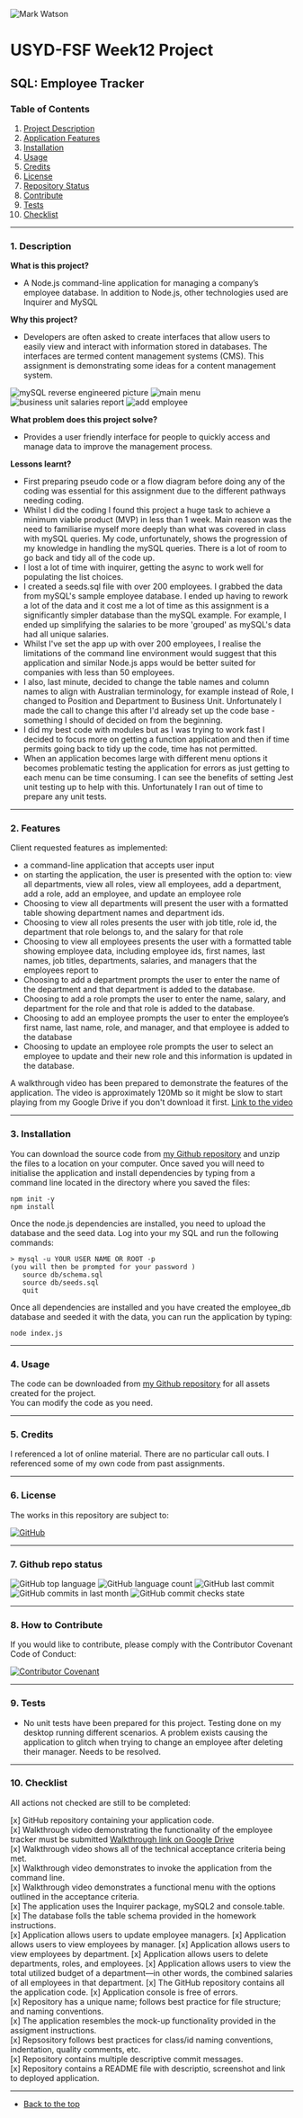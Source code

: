 ![Mark Watson](./img/banner_README.jpg)
# USYD-FSF Week12 Project
## SQL: Employee Tracker

### Table of Contents  
  
   1. [Project Description](#1-description)
   2. [Application Features](#2-features)
   3. [Installation](#3-installation)
   4. [Usage](#4-usage)
   5. [Credits](#5-credits)
   6. [License](#6-license)
   7. [Repository Status](#7-github-repo-status)
   8. [Contribute](#8-how-to-contribute)
   9. [Tests](#9-tests)
   10. [Checklist](#10-checklist)

---
### 1. Description  
**What is this project?**  
* A Node.js command-line application for managing a company’s employee database.  In addition to Node.js, other technologies used are Inquirer and MySQL

**Why this project?**  
* Developers are often asked to create interfaces that allow users to easily view and interact with information stored in databases. The interfaces are termed content management systems (CMS). This assignment is demonstrating some ideas for a content management system.

![mySQL reverse engineered picture](./img/mySQL_workbench_reverse_engineer.jpg) ![main menu](./img/Screenshot1.jpg)![business unit salaries report](./img/Screenshot2.jpg) ![add employee](./img/WorkingScreenshot.jpg)


**What problem does this project solve?**  
* Provides a user friendly interface for people to quickly access and manage data to improve the management process.

**Lessons learnt?**  
* First preparing pseudo code or a flow diagram before doing any of the coding was essential for this assignment due to the different pathways needing coding.
* Whilst I did the coding I found this project a huge task to achieve a minimum viable product (MVP) in less than 1 week.  Main reason was the need to familiarise myself more deeply than what was covered in class with mySQL queries.  My code, unfortunately, shows the progression of my knowledge in handling the mySQL queries.  There is a lot of room to go back and tidy all of the code up.
* I lost a lot of time with inquirer, getting the async to work well for populating the list choices.  
* I created a seeds.sql file with over 200 employees.  I grabbed the data from mySQL's sample employee database.  I ended up having to rework a lot of the data and it cost me a lot of time as this assignment is a significantly simpler database than the mySQL example.  For example, I ended up simplifying the salaries to be more 'grouped' as mySQL's data had all unique salaries.
* Whilst I've set the app up with over 200 employees, I realise the limitations of the command line environment would suggest that this application and similar Node.js apps would be better suited for companies with less than 50 employees.
* I also, last minute, decided to change the table names and column names to align with Australian terminology, for example instead of Role, I changed to Position and Department to Business Unit.  Unfortunately I made the call to change this after I'd already set up the code base - something I should of decided on from the beginning.
* I did my best code with modules but as I was trying to work fast I decided to focus more on getting a function application and then if time permits going back to tidy up the code, time has not permitted.
* When an application becomes large with different menu options it becomes problematic testing the application for errors as just getting to each menu can be time consuming.  I can see the benefits of setting Jest unit testing up to help with this.  Unfortunately I ran out of time to prepare any unit tests.

---
### 2. Features  
Client requested features as implemented:  
   - a command-line application that accepts user input
   - on starting the application, the user is presented with the option to: view all departments, view all roles, view all employees, add a department, add a role, add an employee, and update an employee role
   - Choosing to view all departments will present the user with a formatted table showing department names and department ids.
   - Choosing to view all roles presents the user with job title, role id, the department that role belongs to, and the salary for that role
   - Choosing to view all employees presents the user with a formatted table showing employee data, including employee ids, first names, last names, job titles, departments, salaries, and managers that the employees report to
   - Choosing to add a department prompts the user to enter the name of the department and that department is added to the database.
   - Choosing to add a role prompts the user to enter the name, salary, and department for the role and that role is added to the database.
   - Choosing to add an employee prompts the user to enter the employee’s first name, last name, role, and manager, and that employee is added to the database
   - Choosing to update an employee role prompts the user to select an employee to update and their new role and this information is updated in the database.

   A walkthrough video has been prepared to demonstrate the features of the application.  The video is approximately 120Mb so it might be slow to start playing from my Google Drive if you don't download it first.  [Link to the video](https://drive.google.com/file/d/1TnSf_zIK8_5QUskd96Fgak2P1SoN5xHX/view?usp=sharing)

---
### 3. Installation  
You can download the source code from [my Github repository](https://github.com/Mark33Mark/employee-cms) and unzip the files to a location on your computer.  Once saved you will need to initialise the application and install dependencies by typing from a command line located in the directory where you saved the files:

```
npm init -y
npm install
```
Once the node.js dependencies are installed, you need to upload the database and the seed data.  Log into your my SQL and run the following commands:

```
> mysql -u YOUR USER NAME OR ROOT -p
(you will then be prompted for your password )
   source db/schema.sql
   source db/seeds.sql
   quit
```
Once all dependencies are installed and you have created the employee_db database and seeded it with the data, you can run the application by typing:

```
node index.js
```
---

### 4. Usage  
The code can be downloaded from [my Github repository](https://github.com/Mark33Mark/employee-cms) for all assets created for the project.  
You can modify the code as you need.

---
### 5. Credits  
I referenced a lot of online material.  There are no particular call outs. I referenced some of my own code from past assignments.

---
### 6. License  
 The works in this repository are subject to:  

[![GitHub](https://img.shields.io/github/license/Mark33Mark/employee-cms)](doc/LICENSE.md)

---
### 7. Github repo status  

![GitHub top language](https://img.shields.io/github/languages/top/Mark33Mark/employee-cms)
![GitHub language count](https://img.shields.io/github/languages/count/Mark33Mark/employee-cms)
![GitHub last commit](https://img.shields.io/github/last-commit/Mark33Mark/employee-cms)
![GitHub commits in last month](https://img.shields.io/github/commit-activity/m/Mark33Mark/employee-cms)
![GitHub commit checks state](https://img.shields.io/github/checks-status/Mark33Mark/employee-cms/94847a04680867ed7b9a0966150624e07e018d53)

---
### 8. How to Contribute
 If you would like to contribute, please comply with the Contributor Covenant Code of Conduct:  

[![Contributor Covenant](https://img.shields.io/badge/Contributor%20Covenant-2.1-4baaaa.svg)](doc/code_of_conduct.md)

---
### 9. Tests  
- No unit tests have been prepared for this project.  Testing done on my desktop running different scenarios.  A problem exists causing the application to glitch when trying to change an employee after deleting their manager.  Needs to be resolved.

---
### 10. Checklist  
 All actions not checked are still to be completed:

 [x]  GitHub repository containing your application code.  
 [x]  Walkthrough video demonstrating the functionality of the employee tracker must be submitted [Walkthrough link on Google Drive](https://drive.google.com/file/d/1TnSf_zIK8_5QUskd96Fgak2P1SoN5xHX/view?usp=sharing)  
 [x]  Walkthrough video shows all of the technical acceptance criteria being met.  
 [x]  Walkthrough video demonstrates to invoke the application from the command line.  
 [x]  Walkthrough video demonstrates a functional menu with the options outlined in the acceptance criteria.  
 [x]  The application uses the Inquirer package, mySQL2 and console.table.
 [x]  The database folls the table schema provided in the homework instructions.  
 [x]  Application allows users to update employee managers.
 [x]  Application allows users to view employees by manager.
 [x]  Application allows users to view employees by department.
 [x]  Application allows users to delete departments, roles, and employees.
 [x]  Application allows users to view the total utilized budget of a department—in other words, the combined salaries of all employees in that department.
 [x]  The GitHub repository contains all the application code.
 [x]  Application console is free of errors.  
 [x]  Repository has a unique name; follows best practice for file structure; and naming conventions.  
 [x]  The application resembles the mock-up functionality provided in the assigment instructions.  
 [x]  Repsository follows best practices for class/id naming conventions, indentation, quality comments, etc.  
 [x]  Repository contains multiple descriptive commit messages.  
 [x]  Repository contains a README file with descriptio, screenshot and link to deployed application.  

---

- [Back to the top](#usyd-fsf-week12-project)